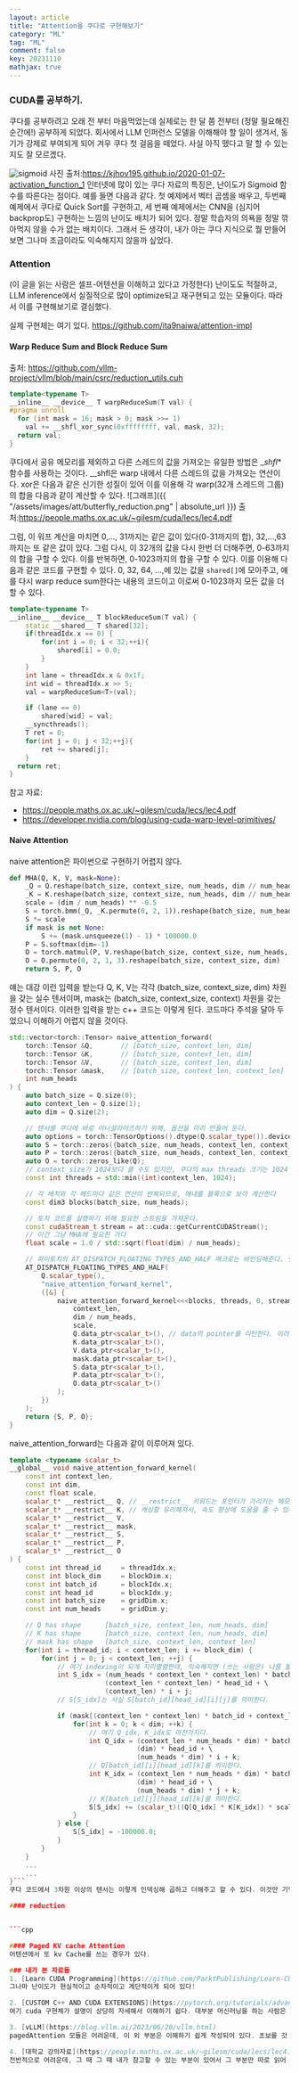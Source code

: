 ```yaml
---
layout: article
title: "Attention을 쿠다로 구현해보기"
category: "ML"
tag: "ML"
comment: false
key: 20231110
mathjax: true
---
```


### CUDA를 공부하기.
쿠다를 공부하려고 오래 전 부터 마음먹었는데 실제로는 한 달 쯤 전부터 (정말 필요해진 순간에!) 공부하게 되었다. 회사에서 LLM 인퍼런스 모델을 이해해야 할 일이 생겨서, 동기가 강제로 부여되게 되어 겨우 쿠다 첫 걸음을 떼었다. 사실 아직 뗐다고 말 할 수 있는지도 잘 모르겠다.

![sigmoid](https://kjhov195.github.io/post_img/200107/image2.png)
사진 출처:https://kjhov195.github.io/2020-01-07-activation_function_1
인터넷에 많이 있는 쿠다 자료의 특징은, 난이도가 Sigmoid 함수를 따른다는 점이다. 예를 들면 다음과 같다. 첫 예제에서 벡터 곱셈을 배우고, 두번째 예제에서 쿠다로 Quick Sort를 구현하고, 세 번째 예제에서는 CNN을 (심지어 backprop도) 구현하는 느낌의 난이도 배치가 되어 있다. 정말 학습자의 의욕을 정말 깎아먹지 않을 수가 없는 배치이다. 그래서 든 생각이, 내가 아는 쿠다 지식으로 뭘 만들어보면 그나마 조금이라도 익숙해지지 않을까 싶었다.

### Attention
(이 글을 읽는 사람은 셀프-어텐션을 이해하고 있다고 가정한다)
난이도도 적절하고, LLM inference에서 실질적으로 많이 optimize되고 재구현되고 있는 모듈이다. 따라서 이를 구현해보기로 결심했다.

실제 구현체는 여기 있다. https://github.com/ita9naiwa/attention-impl

#### Warp Reduce Sum and Block Reduce Sum
출처: https://github.com/vllm-project/vllm/blob/main/csrc/reduction_utils.cuh
```cpp
template<typename T>
__inline__ __device__ T warpReduceSum(T val) {
#pragma unroll
  for (int mask = 16; mask > 0; mask >>= 1)
    val += __shfl_xor_sync(0xffffffff, val, mask, 32);
  return val;
}
```
쿠다에서 공유 메모리를 제외하고 다른 스레드의 값을 가져오는 유일한 방법은 __shfl_* 함수를 사용하는 것이다. __shfl은 warp 내에서 다른 스레드의 값을 가져오는 연산이다. xor은 다음과 같은 신기한 성질이 있어 이를 이용해 각 warp(32개 스레드의 그룹)의 합을 다음과 같이 계산할 수 있다.
![그래프]({{ "/assets/images/att/butterfly_reduction.png" | absolute_url }})
출처:https://people.maths.ox.ac.uk/~gilesm/cuda/lecs/lec4.pdf

그럼, 이 워프 계산을 마치면 0,..., 31까지는 같은 값이 있다(0-31까지의 합), 32,...,63까지는 또 같은 값이 있다.
그럼 다시, 이 32개의 값을 다시 한번 더 더해주면, 0-63까지의 합을 구할 수 있다. 이를 반복하면, 0-1023까지의 합을 구할 수 있다. 이를 이용해 다음과 같은 코드를 구현할 수 있다. 0, 32, 64, ...,에 있는 값을 `shared[]`에 모아주고, 얘를 다시 warp reduce sum한다는 내용의 코드이고 이로써 0-1023까지 모든 값을 더할 수 있다.
```cpp
template<typename T>
__inline__ __device__ T blockReduceSum(T val) {
    static __shared__ T shared[32];
    if(threadIdx.x == 0) {
        for(int i = 0; i < 32;++i){
            shared[i] = 0.0;
        }
    }
    int lane = threadIdx.x & 0x1f;
    int wid = threadIdx.x >> 5;
    val = warpReduceSum<T>(val);

    if (lane == 0)
        shared[wid] = val;
    __syncthreads();
    T ret = 0;
    for(int j = 0; j < 32;++j){
        ret += shared[j];
    }
  return ret;
}
```

참고 자료:
- https://people.maths.ox.ac.uk/~gilesm/cuda/lecs/lec4.pdf
- https://developer.nvidia.com/blog/using-cuda-warp-level-primitives/


#### Naive Attention
naive attention은 파이썬으로 구현하기 어렵지 않다.
```python
def MHA(Q, K, V, mask=None):
    _Q = Q.reshape(batch_size, context_size, num_heads, dim // num_heads).permute(0, 2, 1, 3).reshape(batch_size * num_heads, context_size, dim // num_heads)
    _K = K.reshape(batch_size, context_size, num_heads, dim // num_heads).permute(0, 2, 1, 3).reshape(batch_size * num_heads, context_size, dim // num_heads)
    scale = (dim / num_heads) ** -0.5
    S = torch.bmm(_Q, _K.permute(0, 2, 1)).reshape(batch_size, num_heads, context_size, context_size)
    S *= scale
    if mask is not None:
        S += (mask.unsqueeze(1) - 1) * 100000.0
    P = S.softmax(dim=-1)
    O = torch.matmul(P, V.reshape(batch_size, context_size, num_heads, dim // num_heads).permute(0, 2, 1, 3))
    O = O.permute(0, 2, 1, 3).reshape(batch_size, context_size, dim)
    return S, P, O
```

얘는 대강 이런 입력을 받는다
Q, K, V는 각각 (batch_size, context_size, dim) 차원을 갖는 실수 텐서이며, mask는 (batch_size, context_size, context) 차원을 갖는 정수 텐서이다.
이러한 입력을 받는 c++ 코드는 이렇게 된다. 코드마다 주석을 달아 두었으니 이해하기 어렵지 않을 것이다.

```cpp
std::vector<torch::Tensor> naive_attention_forward(
    torch::Tensor &Q,       // [batch_size, context_len, dim]
    torch::Tensor &K,       // [batch_size, context_len, dim]
    torch::Tensor &V,       // [batch_size, context_len, dim]
    torch::Tensor &mask,    // [batch_size, context_len, context_len]
    int num_heads
) {
    auto batch_size = Q.size(0);
    auto context_len = Q.size(1);
    auto dim = Q.size(2);

    // 텐서를 쿠다에 바로 이니셜라이즈하기 위해, 옵션을 미리 만들어 둔다.
    auto options = torch::TensorOptions().dtype(Q.scalar_type()).device(torch::kCUDA);
    auto S = torch::zeros({batch_size, num_heads, context_len, context_len}, options);
    auto P = torch::zeros({batch_size, num_heads, context_len, context_len}, options);
    auto O = torch::zeros_like(Q);
    // context_size가 1024보다 클 수도 있지만, 쿠다의 max threads 크기는 1024
    const int threads = std::min((int)context_len, 1024);

    // 각 배치와 각 헤드마다 같은 연산이 반복되므로, 얘내를 블록으로 보아 계산한다
    const dim3 blocks(batch_size, num_heads);

    // 토치 코드를 실행하기 위해 필요한 스트림을 가져온다.
    const cudaStream_t stream = at::cuda::getCurrentCUDAStream();
    // 이건 그냥 MHA에 필요한 거다
    float scale = 1.0 / std::sqrt(float(dim) / num_heads);

    // 파이토치의 AT_DISPATCH_FLOATING_TYPES_AND_HALF 매크로는 바인딩해준다. 템플릿 함수를 16bit float, 32bit float에 대해 realize해준다.
    AT_DISPATCH_FLOATING_TYPES_AND_HALF(
        Q.scalar_type(),
        "naive_attention_forward_kernel",
        ([&] {
            naive_attention_forward_kernel<<<blocks, threads, 0, stream>>>(
                context_len,
                dim / num_heads,
                scale,
                Q.data_ptr<scalar_t>(), // data의 pointer를 리턴한다. 이러면 쿠다에서 바로 사용할 수 있는 디바이스 메모리를 리턴한다.
                K.data_ptr<scalar_t>(),
                V.data_ptr<scalar_t>(),
                mask.data_ptr<scalar_t>(),
                S.data_ptr<scalar_t>(),
                P.data_ptr<scalar_t>(),
                O.data_ptr<scalar_t>()
            );
        })
    );
    return {S, P, O};
}
```

naive_attention_forward는 다음과 같이 이루어져 있다.
```cpp
template <typename scalar_t>
__global__ void naive_attention_forward_kernel(
    const int context_len,
    const int dim,
    const float scale,
    scalar_t* __restrict__ Q, // __restrict__ 키워드는 포인터가 가리키는 메모리가 다른 포인터에 의해 접근되지 않는다는 것을 컴파일러에게 알려준다.
    scalar_t* __restrict__ K, // 캐싱할 유리해져서, 속도 향상에 도움을 줄 수 있다.
    scalar_t* __restrict__ V,
    scalar_t* __restrict__ mask,
    scalar_t* __restrict__ S,
    scalar_t* __restrict__ P,
    scalar_t* __restrict__ O
) {
    const int thread_id     = threadIdx.x;
    const int block_dim     = blockDim.x;
    const int batch_id      = blockIdx.x;
    const int head_id       = blockIdx.y;
    const int batch_size    = gridDim.x;
    const int num_heads     = gridDim.y;

    // Q has shape      [batch_size, context_len, num_heads, dim]
    // K has shape      [batch_size, context_len, num_heads, dim]
    // mask has shape   [batch_size, context_len, context_len]
    for(int i = thread_id; i < context_len; i += block_dim) {
        for(int j = 0; j < context_len; ++j) {
            // 여기 indexing이 되게 지리멸렬한데, 익숙해지면 (쓰는 사람은) 나름 불편하지 않게 사용할 수 있다.
            int S_idx = (num_heads * context_len * context_len) * batch_id + \
                        (context_len * context_len) * head_id + \
                        (context_len) * i + j;
            // S[S_idx]는 사실 S[batch_id][head_id][i][j]를 의미한다.

            if (mask[(context_len * context_len) * batch_id + context_len * i + j] > 0){
                for(int k = 0; k < dim; ++k) {
                    // 여기 Q_idx, K_idx도 마찬가지다.
                    int Q_idx = (context_len * num_heads * dim) * batch_id + \
                                (dim) * head_id + \
                                (num_heads * dim) * i + k;
                    // Q[batch_id][i][head_id][k]를 의미한다.
                    int K_idx = (context_len * num_heads * dim) * batch_id + \
                                (dim) * head_id + \
                                (num_heads * dim) * j + k;
                    // K[batch_id][j][head_id][k]를 의미한다.
                    S[S_idx] += (scalar_t)((Q[Q_idx] * K[K_idx]) * scale);
                }
            } else {
                S[S_idx] = -100000.0;
            }
        }
    }
    ...
    ...
}```
쿠다 코드에서 3차원 이상의 텐서는 이렇게 인덱싱해 곱하고 더해주고 할 수 있다. 이것만 기억하면 (느리겠지만) 아무쪼록 쿠다 코드를 짤 수 있다. 위 코드에서는 S (Q*K)를 구하는 부분만 보여주었지만, 나머지는 사실 저 부분과 크게 차이가 나지 않는 곱셈의 연속이다.

#### reduction


```cpp

#### Paged KV cache Attention
어텐션에서 또 kv Cache를 쓰는 경우가 있다.

### 내가 본 자료들
1. [Learn CUDA Programming](https://github.com/PacktPublishing/Learn-CUDA-Programming)
그나마 난이도가 현실적이고 순차적이고 계단적이게 되어 있다!

2. [CUSTOM C++ AND CUDA EXTENSIONS](https://pytorch.org/tutorials/advanced/cpp_extension.html)
여기 cuda 구현체가 설명이 상당히 자세해서 이해하기 쉽다. 대부분 머신러닝을 하는 사람은 pyTorch같은 곳에 응용하길 원할 거 같은데 이 자료는 그것도 설명을 아주 자세히 해 두었다!

3. [vLLM](https://blog.vllm.ai/2023/06/20/vllm.html)
pagedAttention 모듈은 어려운데, 이 외 부분은 이해하기 쉽게 작성되어 있다. 초보를 갓 벗어난(아직초보일지도모름) 사람에게 딱 적절한 난이도의 실제 코드를 볼 수 있다.

4. [대학교 강의자료](https://people.maths.ox.ac.uk/~gilesm/cuda/lecs/lec4.pdf)
전반적으로 어려운데, 그 때 그 때 내가 참고할 수 있는 부분이 있어서 그 부분만 따로 읽어 보았다. reduction 파트